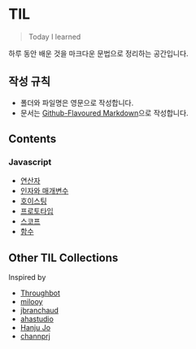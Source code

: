 # TIL
> Today I learned

하루 동안 배운 것을 마크다운 문법으로 정리하는 공간입니다.

## 작성 규칙
* 폴더와 파일명은 영문으로 작성합니다.
* 문서는 [Github-Flavoured Markdown](https://guides.github.com/features/mastering-markdown/)으로 작성합니다.

## Contents
### Javascript
* [연산자](https://github.com/Seonghui/TIL/blob/master/Javascript/operator.md)
* [인자와 매개변수](https://github.com/Seonghui/TIL/blob/master/Javascript/argument-parameter.md)
* [호이스팅](https://github.com/Seonghui/TIL/blob/master/Javascript/hoisting.md)
* [프로토타입](https://github.com/Seonghui/TIL/blob/master/Javascript/prototype.md)
* [스코프](https://github.com/Seonghui/TIL/blob/master/Javascript/scope.md)
* [함수](https://github.com/Seonghui/TIL/blob/master/Javascript/Function.md)

## Other TIL Collections
Inspired by
* [Throughbot](https://github.com/thoughtbot/til)
* [milooy](https://github.com/milooy/TIL)
* [jbranchaud](https://github.com/jbranchaud/til)
* [ahastudio](https://github.com/ahastudio/til)
* [Hanju Jo](https://github.com/AWEEKJ/TIL)
* [channprj](https://github.com/channprj/TIL)

